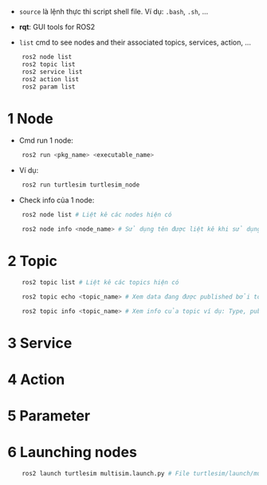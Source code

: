 - `source` là lệnh thực thi script shell file. Ví dụ: `.bash`, `.sh`, ...
- **rqt**: GUI tools for ROS2

- `list` cmd to see nodes and their associated topics, services, action, ...
```bash
	ros2 node list
	ros2 topic list
	ros2 service list
	ros2 action list
	ros2 param list
```

# 1 Node
- Cmd run 1 node:
```bash
	ros2 run <pkg_name> <executable_name>
```
- Ví dụ: 
```bash
	ros2 run turtlesim turtlesim_node
```
- Check info của 1 node:
```bash
	ros2 node list # Liệt kê các nodes hiện có

	ros2 node info <node_name> # Sử dụng tên được liệt kê khi sử dụng node list
```

# 2 Topic

```bash
	ros2 topic list # Liệt kê các topics hiện có

	ros2 topic echo <topic_name> # Xem data đang được published bởi topic

	ros2 topic info <topic_name> # Xem info của topic ví dụ: Type, publisher count, subscription count
```

# 3 Service

# 4 Action

# 5 Parameter

# 6 Launching nodes
```bash
	ros2 launch turtlesim multisim.launch.py # File turtlesim/launch/multisim.launch.py will be runned by command
```